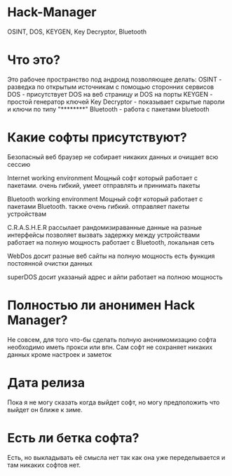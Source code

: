 # Hack-Manager
OSINT, DOS, KEYGEN, Key Decryptor, Bluetooth

# Что это?
Это рабочее пространство под андроид позволяющее делать:
OSINT - разведка по открытым источникам с помощью сторонних сервисов
DOS - присутствует DOS на веб страницу и DOS на порты
KEYGEN - простой генератор ключей
Key Decryptor - показывает скрытые пароли и ключи по типу "********"
Bluetooth - работа с пакетами bluetooth

# Какие софты присутствуют?
   Безопасный веб браузер
не собирает никаких данных и очищает всю сессию

  Internet working environment
Мощный софт который работает с пакетами.
очень гибкий, умеет отправлять и принимать пакеты

   Bluetooth working environment
Мощный софт который работает с пакетами Bluetooth.
также очень гибкий. отправляет пакеты устройствам

   C.R.A.S.H.E.R
рассылает рандомизираванные данные на разные интерфейсы
позволяет вызвать задержку между устройствами
работает на полную мощность
работает с Bluetooth, локальная сеть

   WebDos
досит разные веб сайты на полную мощность
есть функция постоянной очистки данных

   superDOS
досит указаный адрес и айпи
работает на полною мощность

# Полностью ли анонимен Hack Manager?
Не совсем, для того что-бы сделать полную анонимомизацию софта необходимо иметь прокси или впн.
Сам софт не сохраняет никаких данных кроме настроек и заметок

# Дата релиза
Пока я не могу сказать когда выйдет софт, но могу предположить что выйдет он ближе к зиме.

# Есть ли бетка софта?
Есть, но выкладывать её смысла нет так как она уже переделывается и там никаких софтов нет.
